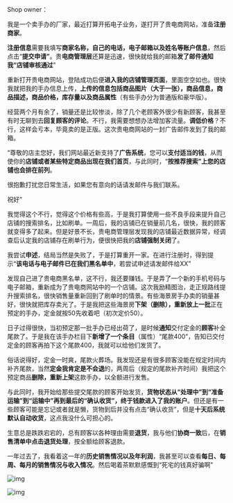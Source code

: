 Shop owner：

 

我是一个卖手办的厂家，最近打算开拓电子业务，遂打开了贵电商网站，准备**注册商家**。

 

**注册信息**需要我填写**商家名称，自己的电话，电子邮箱以及姓名等账户信息**，然后点击“**提交申请”**。贵**电商管理层**还算是迅速，很快就给我的邮箱**发了邮件通知我“店铺审核通过**”

 

重新打开贵电商网站，登陆成功后便**进入我的店铺管理页面**，里面空空如也。很快我就把我的手办信息上传，**上传的信息包括商品图片（大于一张），商品信息，商品描述，商品价格，库存量以及商品属性**（有些手办分为普通版和豪华版）。

 

经营两个月有余了，销量还是比较惨淡，除了几个老顾客外很少有新顾客，我甚至有时无聊到去**回复顾客的评论**。不行，我需要想想办法增加客流量。**调低价格**？不行，这样会亏本，毕竟卖的是正版。这次贵电商网站的一封广告邮件发到了我的邮箱。

 

“尊敬的店主您好，我们网站最近新支持了**广告系统**，您可以**支付适当的钱**，从而使你的**店铺或者某些特定商品出现在我们首页**，与此同时，“**按推荐搜索”上您的店铺也会排在前列**。

很抱歉打扰您日常生活，如果您有意向的话请发邮件与我们联系。

祝好”

 

我觉得这个不行，觉得这个价格有些高，于是我打算使用一些不良手段来提升自己店铺的搜索排名，比如刷单。一周后，我的店铺已在销量前几名，很快，我的顾客就变得多了起来。但是好景不长，贵电商管理层发现我的店铺最近数据异常，经调查后认定我的店铺存在刷单行为，便很快把我的**店铺强制关闭**了。

 

我尝试**申述**，结局当然是失败了，于是打算重开一家。在进行注册时，得到提示“**该电话与电子邮件已在我们黑名单中**，若尝试申述请发邮件给XX”

 

发现自己进了贵电商黑名单，这不行，我还要赚钱。于是弄了一个新的手机号码与电子邮箱，重新成为了贵电商网站中的一个店铺。这次我励精图治，走正规路线提升搜索排名，很快销售量重新回到了刷单时的情景。有些海景房手办卖的销量甚好，很快就把库存卖光了。于是我把这些海景房**下架（删除），重新放上一批**正在预定的手办，定金就按50先收着吧（初次定价50）。

 

日子过得很快，当初预定那一批手办已经出荷了，是时候**通知**交付定金的**顾客**补全尾款了。于是我在该手办栏目下**新增了一个条目**（属性）“尾款400”，告知已交付定金的顾客再拍下这个尾款400，我就可以给他们发货了。

 

俗话说得好，定金一时爽，尾款火葬场。我发现还是有很多顾客没能在规定时间内补齐尾款，当然**定金我肯定是不会退**的，两周后（规定的尾款补齐时间）我把这个预定商品**删除，重新上架**这款手办，以全额进行发售。

 

与此同时，我开始给那些提交尾款的顾客开始发货，**货物状态从“处理中”到“准备运输”到“运输中”再到最后的“确认收货”，终于钱款进入了我的账户**。但还是有一些顾客可能是忘记或者就是懒，货物到后并没有点击“确认收货”，但是**十天后系统默认自动收货**，这点我没什么可担心的。

 

生意总是跌跌宕宕的，总有顾客以各种理由需要**退货**，我与他们**协商一致**后，在**销售清单中点击退货处理**，按全额给顾客退款。

 

一年过去了，我看着这一年的**历史销售情况以及年利润**，我甚至可以查看**每日、每周、每月的销售情况与收入情况**。然后喝着茶默默感慨到“死宅的钱真好骗啊”

 

![img](file:///C:/Users/Saberda/AppData/Local/Temp/msohtmlclip1/01/clip_image002.jpg)

 

 

![img](file:///C:/Users/Saberda/AppData/Local/Temp/msohtmlclip1/01/clip_image004.jpg)

 

 

 

 

 

 

 

 

 

 

 

 

 

 

 

 

 